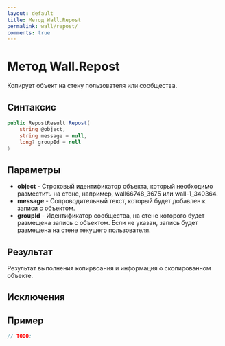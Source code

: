```yaml
---
layout: default
title: Метод Wall.Repost
permalink: wall/repost/
comments: true
---
```

# Метод Wall.Repost
Копирует объект на стену пользователя или сообщества. 

## Синтаксис
```csharp
public RepostResult Repost(
	string @object, 
	string message = null, 
	long? groupId = null
)
```

## Параметры
+ **object** - Строковый идентификатор объекта, который необходимо разместить на стене, например, wall66748_3675 или wall-1_340364.
+ **message** - Сопроводительный текст, который будет добавлен к записи с объектом.
+ **groupId** - Идентификатор сообщества, на стене которого будет размещена запись с объектом. Если не указан, запись будет размещена на стене текущего пользователя.

## Результат
Результат выполнения копирвоания и информация о скопированном объекте.

## Исключения

## Пример
```csharp
// TODO:
```